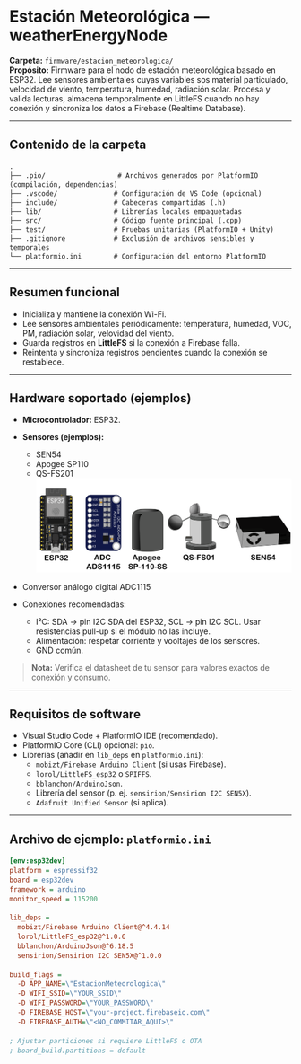 # Estación Meteorológica — weatherEnergyNode

**Carpeta:** `firmware/estacion_meteorologica/`  
**Propósito:** Firmware para el nodo de estación meteorológica basado en ESP32. Lee sensores ambientales cuyas variables sos material particulado, velocidad de viento, temperatura, humedad, radiación solar. Procesa y valida lecturas, almacena temporalmente en LittleFS cuando no hay conexión y sincroniza los datos a Firebase (Realtime Database).

---

## Contenido de la carpeta
```plaintext
.
├── .pio/                  # Archivos generados por PlatformIO (compilación, dependencias)
├── .vscode/              # Configuración de VS Code (opcional)
├── include/              # Cabeceras compartidas (.h)
├── lib/                  # Librerías locales empaquetadas
├── src/                  # Código fuente principal (.cpp)
├── test/                 # Pruebas unitarias (PlatformIO + Unity)
├── .gitignore            # Exclusión de archivos sensibles y temporales
└── platformio.ini        # Configuración del entorno PlatformIO
```


---

## Resumen funcional
- Inicializa y mantiene la conexión Wi-Fi.
- Lee sensores ambientales periódicamente: temperatura, humedad, VOC, PM, radiación solar, velovidad del viento.
- Guarda registros en **LittleFS** si la conexión a Firebase falla.
- Reintenta y sincroniza registros pendientes cuando la conexión se restablece.

---

## Hardware soportado (ejemplos)
- **Microcontrolador:** ESP32.
- **Sensores (ejemplos):**
  - SEN54
  - Apogee SP110
  - QS-FS201
![Diagrama de elementos ambientales](docs/Elementos/Elementos_ambiental.svg)

- Conversor análogo digital ADC1115
- Conexiones recomendadas:
  - I²C: SDA → pin I2C SDA del ESP32, SCL → pin I2C SCL. Usar resistencias pull-up si el módulo no las incluye.
  - Alimentación: respetar corriente y vooltajes de los sensores.
  - GND común.

> **Nota:** Verifica el datasheet de tu sensor para valores exactos de conexión y consumo.

---

## Requisitos de software
- Visual Studio Code + PlatformIO IDE (recomendado).
- PlatformIO Core (CLI) opcional: `pio`.
- Librerías (añadir en `lib_deps` en `platformio.ini`):
  - `mobizt/Firebase Arduino Client` (si usas Firebase).
  - `lorol/LittleFS_esp32` o `SPIFFS`.
  - `bblanchon/ArduinoJson`.
  - Librería del sensor (p. ej. `sensirion/Sensirion I2C SEN5X`).
  - `Adafruit Unified Sensor` (si aplica).

---

## Archivo de ejemplo: `platformio.ini`
```ini
[env:esp32dev]
platform = espressif32
board = esp32dev
framework = arduino
monitor_speed = 115200

lib_deps =
  mobizt/Firebase Arduino Client@^4.4.14
  lorol/LittleFS_esp32@^1.0.6
  bblanchon/ArduinoJson@^6.18.5
  sensirion/Sensirion I2C SEN5X@^1.0.0

build_flags =
  -D APP_NAME=\"EstacionMeteorologica\"
  -D WIFI_SSID=\"YOUR_SSID\"
  -D WIFI_PASSWORD=\"YOUR_PASSWORD\"
  -D FIREBASE_HOST=\"your-project.firebaseio.com\"
  -D FIREBASE_AUTH=\"<NO_COMMITAR_AQUI>\"

; Ajustar particiones si requiere LittleFS o OTA
; board_build.partitions = default
